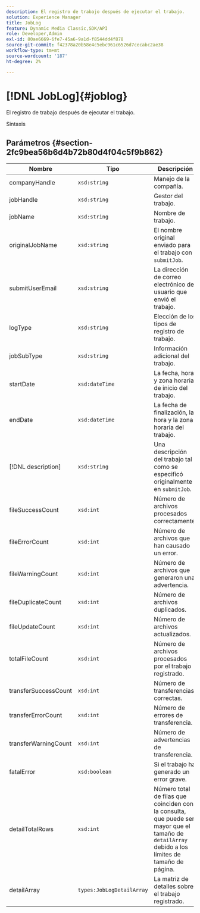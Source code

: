 ```yaml
---
description: El registro de trabajo después de ejecutar el trabajo.
solution: Experience Manager
title: JobLog
feature: Dynamic Media Classic,SDK/API
role: Developer,Admin
exl-id: 80ae6669-6fe7-45a6-9a1d-f8544dd4f878
source-git-commit: f42378a20b58e4c5ebc961c6526d7cecabc2ae38
workflow-type: tm+mt
source-wordcount: '187'
ht-degree: 2%

---
```


# [!DNL JobLog]{#joblog}

El registro de trabajo después de ejecutar el trabajo.

Sintaxis

## Parámetros {#section-2fc9bea56b6d4b72b80d4f04c5f9b862}

| Nombre | Tipo | Descripción |
|---|---|---|
| companyHandle | `xsd:string` | Manejo de la compañía. |
| jobHandle | `xsd:string` | Gestor del trabajo. |
| jobName | `xsd:string` | Nombre de trabajo. |
| originalJobName | `xsd:string` | El nombre original enviado para el trabajo con `submitJob`. |
| submitUserEmail | `xsd:string` | La dirección de correo electrónico del usuario que envió el trabajo. |
| logType | `xsd:string` | Elección de los tipos de registro de trabajo. |
| jobSubType | `xsd:string` | Información adicional del trabajo. |
| startDate | `xsd:dateTime` | La fecha, hora y zona horaria de inicio del trabajo. |
| endDate | `xsd:dateTime` | La fecha de finalización, la hora y la zona horaria del trabajo. |
| [!DNL description] | `xsd:string` | Una descripción del trabajo tal como se especificó originalmente en `submitJob`. |
| fileSuccessCount | `xsd:int` | Número de archivos procesados correctamente. |
| fileErrorCount | `xsd:int` | Número de archivos que han causado un error. |
| fileWarningCount | `xsd:int` | Número de archivos que generaron una advertencia. |
| fileDuplicateCount | `xsd:int` | Número de archivos duplicados. |
| fileUpdateCount | `xsd:int` | Número de archivos actualizados. |
| totalFileCount | `xsd:int` | Número de archivos procesados por el trabajo registrado. |
| transferSuccessCount | `xsd:int` | Número de transferencias correctas. |
| transferErrorCount | `xsd:int` | Número de errores de transferencia. |
| transferWarningCount | `xsd:int` | Número de advertencias de transferencia. |
| fatalError | `xsd:boolean` | Si el trabajo ha generado un error grave. |
| detailTotalRows | `xsd:int` | Número total de filas que coinciden con la consulta, que puede ser mayor que el tamaño de `detailArray` debido a los límites de tamaño de página. |
| detailArray | `types:JobLogDetailArray` | La matriz de detalles sobre el trabajo registrado. |
